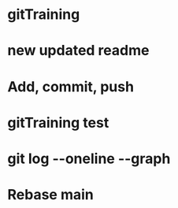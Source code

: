 # gitTraining
# new updated readme
# Add, commit, push
# gitTraining test
# git log --oneline --graph
# Rebase main